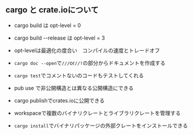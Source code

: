 ## cargo と crate.ioについて
- cargo build は opt-level = 0
- cargo build --release は opt-level = 3
- opt-levelは最適化の度合い　コンパイルの速度とトレードオフ

- `cargo doc --open`で`///`or`//!`の部分からドキュメントを作成する
- `cargo test`でコメントないのコードもテストしてくれる

- pub use で非公開構造とは異なる公開構造にできる

- cargo publishでcrates.ioに公開できる

- workspaceで複数のバイナリクレートとライブラリクレートを管理する

- `cargo install`でバイナリパッケージの外部クレートをインストールできる




